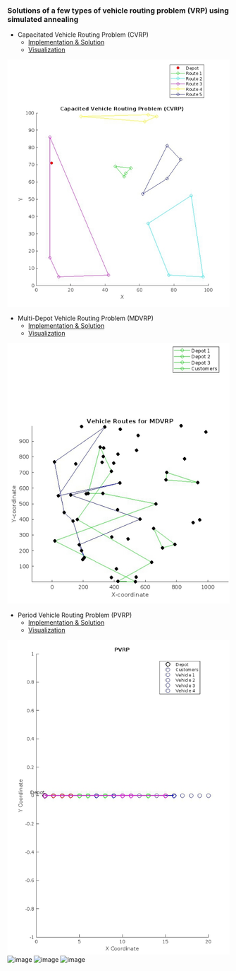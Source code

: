 ### Solutions of a few types of vehicle routing problem (VRP) using simulated annealing 
 * Capacitated Vehicle Routing Problem (CVRP)
   * [Implementation & Solution](https://github.com/KMORaza/VRP-Simulated-Annealing/blob/main/solutions/cvrp.cpp)
   * [Visualization](https://github.com/KMORaza/VRP-Simulated-Annealing/blob/main/visualization/cvrp.m)

![](https://github.com/KMORaza/VRP-Simulated-Annealing/blob/main/figures/Figure%202024-07-21%2000_48_13.png) 

 * Multi-Depot Vehicle Routing Problem (MDVRP)
   * [Implementation & Solution](https://github.com/KMORaza/VRP-Simulated-Annealing/blob/main/solutions/mdvrp.cpp)
   * [Visualization](https://github.com/KMORaza/VRP-Simulated-Annealing/blob/main/visualization/mdvrp.m)

![](https://github.com/KMORaza/VRP-Simulated-Annealing/blob/main/figures/Figure%202024-07-21%2000_48_17.png) 

 * Period Vehicle Routing Problem (PVRP)
   * [Implementation & Solution](https://github.com/KMORaza/VRP-Simulated-Annealing/blob/main/solutions/pvrp.cpp)
   * [Visualization](https://github.com/KMORaza/VRP-Simulated-Annealing/blob/main/visualization/pvrp.m) 

![](https://github.com/KMORaza/VRP-Simulated-Annealing/blob/main/figures/Figure%202024-07-21%2004_41_60.png) 
![image](https://github.com/user-attachments/assets/cfc6c7f0-04b8-4ccf-9eb8-780b341e3bdb)
![image](https://github.com/user-attachments/assets/ae1f893e-5852-4c08-a353-4d0d5591f38a)
![image](https://github.com/user-attachments/assets/97304222-7a3c-41d0-a4c4-1780b4586784)




